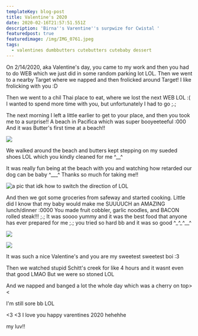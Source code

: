 ```yaml
---
templateKey: blog-post
title: Valentine's 2020
date: 2020-02-16T21:57:51.551Z
description: 'Birna''s Varentine''s surpwize for Cwistal '
featuredpost: true
featuredimage: /img/IMG_0761.jpeg
tags:
  - valentines dumbbutters cutebutters cutebaby dessert
---
```

On 2/14/2020, aka Valentine's day, you came to my work and then you had to do WEB which we just did in some random parking lot LOL. Then we went to a nearby Target where we napped and then frolicked around Target! I like frolicking with you :D 

Then we went to a chil Thai place to eat, where we lost the next WEB LOL :( I wanted to spend more time with you, but unfortunately I had to go ;.; 

The next morning I left a little earlier to get to your place, and then you took me to a surprise!! A beach in Pacifica which was super booyeeteeful :000 And it was Butter's first time at a beach!! 

![](/img/FullSizeRender.jpeg)

We walked around the beach and butters kept stepping on my sueded shoes LOL which you kindly cleaned for me ^__^ 

It was really fun being at the beach with you and watching how retarded our dog can be baby ^___^ Thanks so much for taking me!! 

![](/img/IMG_0761.jpeg "a pic that idk how to switch the direction of LOL ")

And then we got some groceries from safeway and started cooking. Little did I know that my baby would make me SUUUUCH an AMAZING lunch/dinner :0000 You made fruit cobbler, garlic noodles, and BACON rolled steak!!! ;.; It was soooo yummy and it was the best food that anyone has ever prepared for me ;.; you tried so hard bb and it was so good ^_\_^\_^___^

![](/img/IMG_0766.jpeg)

![](/img/IMG_0769.jpeg)

It was such a nice Valentine's and you are my sweetest sweetest boi :3 

Then we watched stupid Schitt's creek for like 4 hours and it wasnt even that good LMAO But we were so stoned LOL 

And we napped and banged a lot the whole day which was a cherry on top>< 

I'm still sore bb LOL 

<3 <3 I love you happy varentines 2020 hehehhe

my luv!!
